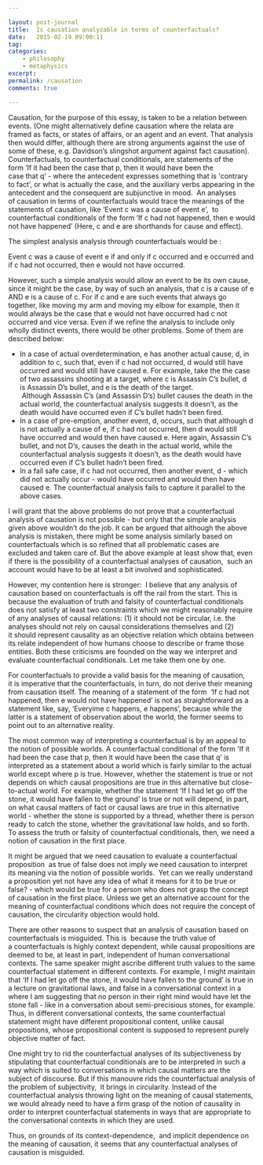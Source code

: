 ```yaml
---

layout: post-journal
title:  Is causation analyzable in terms of counterfactuals?
date:   2015-02-19 09:00:11
tag: 
categories: 
    - philosophy
    - metaphysics
excerpt: 
permalink: /causation
comments: true

---
```





Causation, for the purpose of this essay, is taken to be a relation between events. (One might alternatively define causation where the relata are framed as facts, or states of affairs, or an agent and an event. That analysis then would differ, although there are strong arguments against the use of some of these, e.g. Davidson’s slingshot argument against fact causation). Counterfactuals, to counterfactual conditionals, are statements of the form ‘If it had been the case that p, then it would have been the case that q’ - where the antecedent expresses something that is 'contrary to fact’, or what is actually the case, and the auxiliary verbs appearing in the antecedent and the consequent are subjunctive in mood.  An analyses of causation in terms of counterfactuals would trace the meanings of the statements of causation, like ‘Event c was a cause of event e’,  to counterfactual conditionals of the form ‘If c had not happened, then e would not have happened’ (Here, c and e are shorthands for cause and effect).

The simplest analysis analysis through counterfactuals would be :

Event c was a cause of event e if and only if c occurred and e occurred and if c had not occurred, then e would not have occurred.

However, such a simple analysis would allow an event to be its own cause, since it might be the case, by way of such an analysis, that c is a cause of e AND e is a cause of c. For if c and e are such events that always go together, like moving my arm and moving my elbow for example, then it would always be the case that e would not have occurred had c not occurred and vice versa. Even if we refine the analysis to include only wholly distinct events, there would be other problems. Some of them are described below:

- In a case of actual overdetermination, e has another actual cause, d, in addition to c, such that, even if c had not occurred, d would still have occurred and would still have caused e. For example, take the the case of two assassins shooting at a target, where c is Assassin C’s bullet, d is Assassin D’s bullet, and e is the death of the target.  Although Assassin C’s (and Assassin D’s) bullet causes the death in the actual world, the counterfactual analysis suggests it doesn’t, as the death would have occurred even if C’s bullet hadn’t been fired.
- In a case of pre-emption, another event, d, occurs, such that although d is not actually a cause of e, if c had not occurred, then d would still have occurred and would then have caused e. Here again, Assassin C’s bullet, and not D’s, causes the death in the actual world, while the counterfactual analysis suggests it doesn’t, as the death would have occurred even if C’s bullet hadn’t been fired.
- In a fail safe case, if c had not occurred, then another event, d - which did not actually occur - would have occurred and would then have caused e. The counterfactual analysis fails to capture it parallel to the above cases.


I will grant that the above problems do not prove that a counterfactual analysis of causation is not possible - but only that the simple analysis given above wouldn’t do the job. It can be argued that although the above analysis is mistaken, there might be some analysis similarly based on counterfactuals which is so refined that all problematic cases are excluded and taken care of. But the above example at least show that, even if there is the possibility of a counterfactual analyses of causation,  such an account would have to be at least a bit involved and sophisticated.

However, my contention here is stronger:  I believe that any analysis of causation based on counterfactuals is off the rail from the start. This is because the evaluation of truth and falsity of counterfactual conditionals does not satisfy at least two constraints which we might reasonably require of any analyses of causal relations: (1) it should not be circular, i.e. the analyses should not rely on causal considerations themselves and (2) it should represent causality as an objective relation which obtains between its relate independent of how humans choose to describe or frame those entities. Both these criticisms are founded on the way we interpret and evaluate counterfactual conditionals. Let me take them one by one.

For counterfactuals to provide a valid basis for the meaning of causation, it is imperative that the counterfactuals, in turn, do not derive their meaning from causation itself. The meaning of a statement of the form  ‘If c had not happened, then e would not have happened’ is not as straightforward as a statement like, say, ‘Everyime c happens, e happens’, because while the latter is a statement of observation about the world, the former seems to point out to an alternative reality. 

The most common way of interpreting a counterfactual is by an appeal to the notion of possible worlds. A counterfactual conditional of the form 'If it had been the case that p, then it would have been the case that q’ is interpreted as a statement about a world which is fairly similar to the actual world except where p is true. However, whether the statement is true or not depends on which causal propositions are true in this alternative but close-to-actual world. For example, whether the statement ‘If I had let go off the stone, it would have fallen to the ground’ is true or not will depend, in part, on what causal matters of fact or causal laws are true in this alternative world - whether the stone is supported by a thread, whether there is person ready to catch the stone, whether the gravitational law holds, and so forth. To assess the truth or falsity of counterfactual conditionals, then, we need a notion of causation in the first place. 

It might be argued that we need causation to evaluate a counterfactual proposition  as true of false does not imply we need causation to interpret its meaning via the notion of possible worlds.  Yet can we really understand a proposition yet not have any idea of what it means for it to be true or false? - which would be true for a person who does not grasp the concept of causation in the first place. Unless we get an alternative account for the meaning of counterfactual conditions which does not require the concept of causation, the circularity objection would hold.

There are other reasons to suspect that an analysis of causation based on counterfactuals is misguided. This is  because the truth value of a counterfactuals is highly context dependent, while causal propositions are deemed to be, at least in part, independent of human conversational contexts. The same speaker might ascribe different truth values to the same counterfactual statement in different contexts. For example, I might maintain that ‘If I had let go off the stone, it would have fallen to the ground’ is true in a lecture on gravitational laws, and false in a conversational context in a where I am suggesting that no person in their right mind would have let the stone fall - like in a conversation about semi-precisious stones, for example. Thus, in different conversational contexts, the same counterfactual statement might have different propositional content, unlike causal propositions, whose propositional content is supposed to represent purely objective matter of fact.

One might try to rid the counterfactual analyses of its subjectiveness by stipulating that counterfactual conditionals are to be interpreted in such a way which is suited to conversations in which causal matters are the subject of discourse. But if this manouvre rids the counterfactual analysis of the problem of subjectivity,  it brings in circularity. Instead of the counterfactual analysis throwing light on the meaning of causal statements, we would already need to have a firm grasp of the notion of causality in order to interpret counterfactual statements in ways that are appropriate to the conversational contexts in which they are used.


Thus, on grounds of its context-dependence,  and implicit dependence on the meaning of causation, it seems that any counterfactual analyses of causation is misguided. 